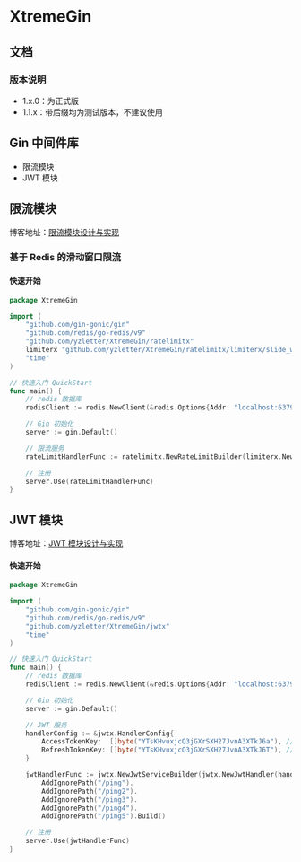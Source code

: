 # XtremeGin

## 文档

### 版本说明

- 1.x.0：为正式版
- 1.1.x：带后缀均为测试版本，不建议使用

## Gin 中间件库

- 限流模块
- JWT 模块

## 限流模块
博客地址：[限流模块设计与实现](https://yzletter.notion.site/Gin-Redis-1df89200bcae80b4802dfe20582bda46)

### 基于 Redis 的滑动窗口限流

#### 快速开始

``` go
package XtremeGin

import (
	"github.com/gin-gonic/gin"
	"github.com/redis/go-redis/v9"
	"github.com/yzletter/XtremeGin/ratelimitx"
	limiterx "github.com/yzletter/XtremeGin/ratelimitx/limiterx/slide_window_limiter"
	"time"
)

// 快速入门 QuickStart
func main() {
	// redis 数据库
	redisClient := redis.NewClient(&redis.Options{Addr: "localhost:6379"})

	// Gin 初始化
	server := gin.Default()

	// 限流服务
	rateLimitHandlerFunc := ratelimitx.NewRateLimitBuilder(limiterx.NewRedisSlideWindowLimiter(redisClient, time.Minute, 10)).Build()

	// 注册
	server.Use(rateLimitHandlerFunc)
}

```



## JWT 模块

博客地址：[JWT 模块设计与实现](https://yzletter.notion.site/JWT-Token-1ec89200bcae80acb735e0fb4914cae4?pvs=74)
#### 快速开始

``` go
package XtremeGin

import (
	"github.com/gin-gonic/gin"
	"github.com/redis/go-redis/v9"
	"github.com/yzletter/XtremeGin/jwtx"
	"time"
)

// 快速入门 QuickStart
func main() {
	// redis 数据库
	redisClient := redis.NewClient(&redis.Options{Addr: "localhost:6379"})

	// Gin 初始化
	server := gin.Default()

	// JWT 服务
	handlerConfig := &jwtx.HandlerConfig{
		AccessTokenKey:  []byte("YTsKHvuxjcQ3jGXrSXH27JvnA3XTkJ6a"), // AccessToken 秘钥
		RefreshTokenKey: []byte("YTsKHvuxjcQ3jGXrSXH27JvnA3XTkJ6T"), // RefreshToken 秘钥
	}

	jwtHandlerFunc := jwtx.NewJwtServiceBuilder(jwtx.NewJwtHandler(handlerConfig, redisClient), false).
		AddIgnorePath("/ping").
		AddIgnorePath("/ping2").
		AddIgnorePath("/ping3").
		AddIgnorePath("/ping4").
		AddIgnorePath("/ping5").Build()

	// 注册
	server.Use(jwtHandlerFunc)
}


```